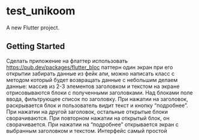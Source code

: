 # test_unikoom

A new Flutter project.

## Getting Started

Сделать приложение на флаттер
использовать https://pub.dev/packages/flutter_bloc паттерн
один экран при его открытии забирать данные из фейк апи, можно написать класс с методом который будет возвращать данные с небольшим делаем данные: массив из 2-3 элементов заголовком и текстом
на экране отрисовываются блоки с полученными заголовками. Над блоками поле ввода, фильтрующее список по заголовку. При нажатии на заголовок, раскрывается блок и пользователь видит текст и кнопку “подробнее”. При нажатии на другой заголовок, остальные открытые блоки сворачиваются. При повторном нажатии на открытый блок, он сворачивается. При нажатии на “подробнее” открывается экран с выбранным заголовком и текстом.
Интерфейс самый простой
